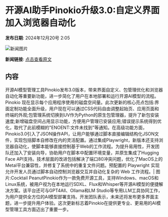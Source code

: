 # 开源AI助手Pinokio升级3.0:自定义界面加入浏览器自动化

**发布日期**: 2024年12月20号 2:05

![新闻图片](https://upload.chinaz.com/2024/1220/6387028586024475333012170.png)

**新闻链接**: [点击查看原文](https://www.aibase.com/zh/news/14135)

## 内容

开源AI模型管理工具Pinokio发布3.0版本，带来界面自定义、包管理优化和浏览器自动化等重要新功能，进一步简化了用户在本地部署和运行开源AI模型的流程。Pinokio 现在显示每个应用程序使用的磁盘空间量。此次更新的核心亮点包括:界面定制功能全面升级，用户现在可以通过CSS代码自由调整起始页、应用页面和终端的外观;包管理系统切换到UV作为Python的原生包管理器，提升了新包安装速度;新增磁盘空间占用显示功能，方便用户管理已安装应用;错误提示系统得到优化，取代了此前模糊的"ENOENT:文件未找到"等通知。在高级功能方面，Pinokio3.0引入了JSON操作API，让用户能够通过脚本直接编辑结构化JSON文件，实现包括脚本自修改在内的灵活配置。通过集成Playwright，新版本还支持浏览器自动化，使脚本能够直接控制基于Web的工作流程。为提升易用性，开发团队还加入了安装向导，协助用户在脚本中配置环境变量，并原生集成了Hugging Face API支持。技术层面的改进包括解决了端口80冲突问题，优化了MacOS上的Metal平台兼容性，并修复了系统中的重复文件问题。预配置的 Playwright 实现允许开发人员通过脚本自动控制浏览器交互并自动化复杂的 Web 工作流程。| 图片:Cocktail PeanutPinokio作为一款免费开源工具，支持Windows、macOS和Linux系统，被用户视为在本地运行SDXL、Flux和Whisper等开源AI模型的便捷解决方案。该平台还可与GPT4All、Ollama和LM Studio等专用LLM工具协同工作，为用户提供全方位的AI模型部署支持。开发团队表示，未来还将发布更多界面主题，进一步提升用户体验。这次更新标志着Pinokio在提供更专业、更易用的AI模型管理工具方面迈出了重要一步。
